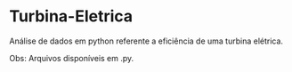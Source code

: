 # Turbina-Eletrica
Análise de dados em python referente a eficiência de uma turbina elétrica.

Obs: Arquivos disponíveis em .py.
